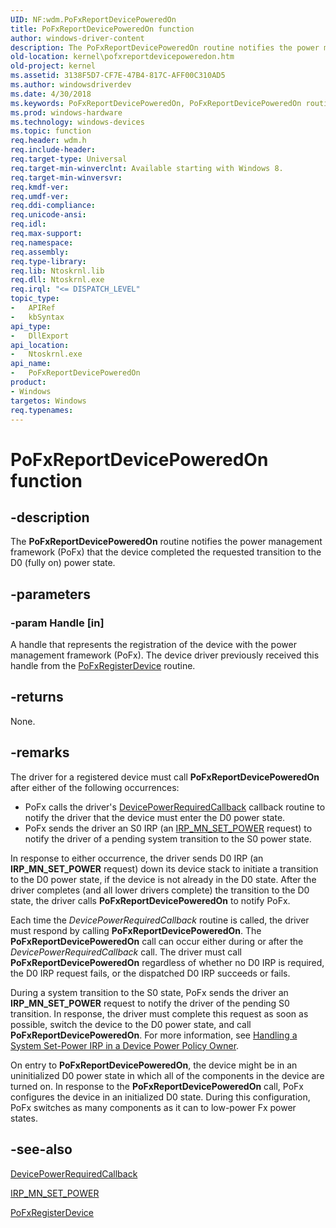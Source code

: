 ```yaml
---
UID: NF:wdm.PoFxReportDevicePoweredOn
title: PoFxReportDevicePoweredOn function
author: windows-driver-content
description: The PoFxReportDevicePoweredOn routine notifies the power management framework (PoFx) that the device completed the requested transition to the D0 (fully on) power state.
old-location: kernel\pofxreportdevicepoweredon.htm
old-project: kernel
ms.assetid: 3138F5D7-CF7E-47B4-817C-AFF00C310AD5
ms.author: windowsdriverdev
ms.date: 4/30/2018
ms.keywords: PoFxReportDevicePoweredOn, PoFxReportDevicePoweredOn routine [Kernel-Mode Driver Architecture], kernel.pofxreportdevicepoweredon, wdm/PoFxReportDevicePoweredOn
ms.prod: windows-hardware
ms.technology: windows-devices
ms.topic: function
req.header: wdm.h
req.include-header: 
req.target-type: Universal
req.target-min-winverclnt: Available starting with Windows 8.
req.target-min-winversvr: 
req.kmdf-ver: 
req.umdf-ver: 
req.ddi-compliance: 
req.unicode-ansi: 
req.idl: 
req.max-support: 
req.namespace: 
req.assembly: 
req.type-library: 
req.lib: Ntoskrnl.lib
req.dll: Ntoskrnl.exe
req.irql: "<= DISPATCH_LEVEL"
topic_type:
-	APIRef
-	kbSyntax
api_type:
-	DllExport
api_location:
-	Ntoskrnl.exe
api_name:
-	PoFxReportDevicePoweredOn
product:
- Windows
targetos: Windows
req.typenames: 
---
```


# PoFxReportDevicePoweredOn function


## -description


The <b>PoFxReportDevicePoweredOn</b> routine notifies the power management framework (PoFx) that the device completed the requested transition to the D0 (fully on) power state.


## -parameters




### -param Handle [in]

A handle that represents the registration of the device with the power management framework (PoFx). The device driver previously received this handle from the <a href="https://msdn.microsoft.com/library/windows/hardware/hh439521">PoFxRegisterDevice</a> routine.


## -returns



None.




## -remarks



The driver for a registered device must call <b>PoFxReportDevicePoweredOn</b> after either of the following occurrences:

<ul>
<li>PoFx calls the driver's <a href="https://msdn.microsoft.com/library/windows/hardware/hh450949">DevicePowerRequiredCallback</a> callback routine to notify the driver that the device must enter the D0 power state.</li>
<li>PoFx sends the driver an S0 IRP (an <a href="https://msdn.microsoft.com/library/windows/hardware/ff551744">IRP_MN_SET_POWER</a> request) to notify the driver of a pending system transition to the S0 power state.</li>
</ul>
In response to either occurrence, the driver sends D0 IRP (an <b>IRP_MN_SET_POWER</b> request) down its device stack to initiate a transition to the D0 power state, if the device is not already in the D0 state. After the driver completes (and all lower drivers complete) the transition to the D0 state, the driver calls <b>PoFxReportDevicePoweredOn</b> to notify PoFx.

Each time the <i>DevicePowerRequiredCallback</i> routine is called, the driver must respond by calling <b>PoFxReportDevicePoweredOn</b>. The <b>PoFxReportDevicePoweredOn</b> call can occur either during or after the <i>DevicePowerRequiredCallback</i> call. The driver must call <b>PoFxReportDevicePoweredOn</b> regardless of whether no D0 IRP is required, the D0 IRP request fails, or the dispatched D0 IRP succeeds or fails.

During a system transition to the S0 state, PoFx sends the driver an <b>IRP_MN_SET_POWER</b> request to notify the driver of the pending S0 transition. In response, the driver must complete this request as soon as possible, switch the device to the D0 power state, and call <b>PoFxReportDevicePoweredOn</b>. For more information, see <a href="https://msdn.microsoft.com/library/windows/hardware/ff546749">Handling a System Set-Power IRP in a Device Power Policy Owner</a>.

On entry to <b>PoFxReportDevicePoweredOn</b>, the device might be in an uninitialized D0 power state in which all of the components in the device are turned on. In response to the <b>PoFxReportDevicePoweredOn</b> call, PoFx configures the device in an initialized D0 state. During this configuration, PoFx switches as many components as it can to low-power Fx power states.




## -see-also




<a href="https://msdn.microsoft.com/library/windows/hardware/hh450949">DevicePowerRequiredCallback</a>



<a href="https://msdn.microsoft.com/library/windows/hardware/ff551744">IRP_MN_SET_POWER</a>



<a href="https://msdn.microsoft.com/library/windows/hardware/hh439521">PoFxRegisterDevice</a>
 

 

